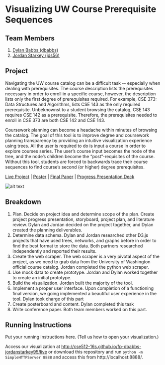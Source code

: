 Visualizing UW Course Prerequisite Sequences
===============

## Team Members

1. [Dylan Babbs (dbabbs)](mailto:dbabbs@uw.edu)
2. [Jordan Starkey (jds56)](mailto:jds56@uw.edu)

## Project

Navigating the UW course catalog can be a difficult task -- especially when dealing with prerequisites. The course description lists the prerequisites necessary in order to enroll in a specific course, however, the description lists only the first degree of prerequisites required. For example, CSE 373: Data Structures and Algorithms, lists CSE 143 as the only required prerequisite. Unbeknownst to a student browsing the catalog, CSE 143 requires CSE 142 as a prerequisite. Therefore, the prerequisites needed to enroll in CSE 373 are both CSE 142 and CSE 143.

Coursework planning can become a headache within minutes of browsing the catalog. The goal of this tool is to improve degree and coursework planning transparency by providing an intuitive visualization experience using trees. All the user is required to do is input a course in order to explore courses series. The user’s course input becomes the node of the tree, and the node’s children become the “post”-requisites of the course. Without this tool, students are forced to backwards trace their course sequences to find course’s second (or higher) degree prerequisites.

[Live Project](http://cse512-16s.github.io/fp-dbabbs-jordanstarkey95/live) |
[Poster](http://cse512-16s.github.io/fp-dbabbs-jordanstarkey95/poster-dbabbs-jds56.pdf) | 
[Final Paper](http://cse512-16s.github.io/fp-dbabbs-jordanstarkey95/paper-dbabbs-jds56.pdf) |
[Progress Presentation Deck](http://cse512-16s.github.io/fp-dbabbs-jordanstarkey95/slides-dbabbs-jds56.pdf)



![alt text](http://cse512-16s.github.io/fp-dbabbs-jordanstarkey95/summary.png "Project")

## Breakdown

1.	Plan. Decide on project idea and determine scope of the plan. Create project progress presentation, storyboard, project plan, and literature review. Dylan and Jordan decided on the project together, and Dylan created the planning deliverables.
2.	Determine data schema. Dylan and Jordan researched other D3.js projects that have used trees, networks, and graphs before in order to find the best format to store the data. Both partners researched independently and reported their results.
3.	Create the web scraper. The web scraper is a very pivotal aspect of the project, as we need to grab data from the University of Washington official course catalog. Jordan completed the python web scraper.
4.	Use mock data to create prototype. Jordan and Dylan worked together to create an initial prototype.
5.	Build the visualization. Jordan built the majority of the tool.
6.	Implement a proper user interface. Upon completion of a functioning final version, we going implemented a beautiful user experience in the tool. Dylan took charge of this part
7.	Create posterboard and content. Dylan completed this task
8.	Write conference paper. Both team members worked on this part.

## Running Instructions

Put your running instructions here.  (Tell us how to open your visualization.)

Access our visualization at http://cse512-16s.github.io/fp-dbabbs-jordanstarkey95/live or download this repository and run `python -m SimpleHTTPServer 8888` and access this from http://localhost:8888/.
